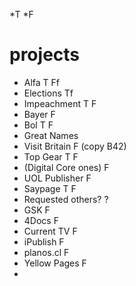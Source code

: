 
*T
*F


# projects

* Alfa T Ff
* Elections Tf
* Impeachment T F
* Bayer F
* Bol T F
* Great Names
* Visit Britain F (copy B42)
* Top Gear T F
* (Digital Core ones) F
* UOL Publisher F
* Saypage T F
* Requested others? ?
* GSK F
* 4Docs F
* Current TV F
* iPublish F
* planos.cl F
* Yellow Pages F
*